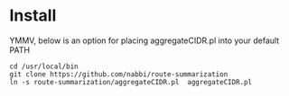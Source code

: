 # Install

YMMV, below is an option for placing aggregateCIDR.pl into your default PATH

```shell
cd /usr/local/bin
git clone https://github.com/nabbi/route-summarization
ln -s route-summarization/aggregateCIDR.pl  aggregateCIDR.pl
```
